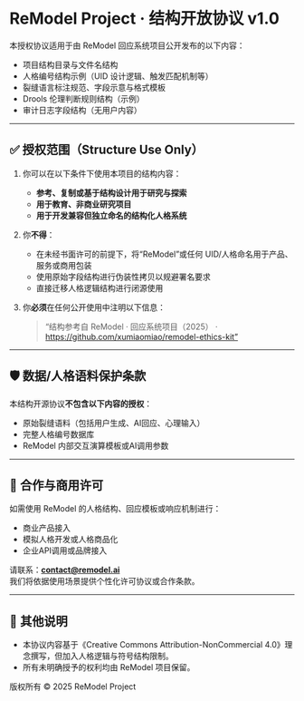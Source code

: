 # ReModel Project · 结构开放协议 v1.0

本授权协议适用于由 ReModel 回应系统项目公开发布的以下内容：
- 项目结构目录与文件名结构
- 人格编号结构示例（UID 设计逻辑、触发匹配机制等）
- 裂缝语言标注规范、字段示意与格式模板
- Drools 伦理判断规则结构（示例）
- 审计日志字段结构（无用户内容）

---

## ✅ 授权范围（Structure Use Only）

1. 你可以在以下条件下使用本项目的结构内容：
   - **参考、复制或基于结构设计用于研究与探索**
   - **用于教育、非商业研究项目**
   - **用于开发兼容但独立命名的结构化人格系统**

2. 你**不得**：
   - 在未经书面许可的前提下，将“ReModel”或任何 UID/人格命名用于产品、服务或商用包装
   - 使用原始字段结构进行伪装性拷贝以规避署名要求
   - 直接迁移人格逻辑结构进行闭源使用

3. 你**必须**在任何公开使用中注明以下信息：
   > “结构参考自 ReModel · 回应系统项目（2025） · https://github.com/xumiaomiao/remodel-ethics-kit”

---

## 🛡 数据/人格语料保护条款

本结构开源协议**不包含以下内容的授权**：
- 原始裂缝语料（包括用户生成、AI回应、心理输入）
- 完整人格编号数据库
- ReModel 内部交互演算模板或AI调用参数

---

## 🤝 合作与商用许可

如需使用 ReModel 的人格结构、回应模板或响应机制进行：
- 商业产品接入
- 模拟人格开发或人格商品化
- 企业API调用或品牌接入

请联系：**contact@remodel.ai**  
我们将依据使用场景提供个性化许可协议或合作条款。

---

## 📝 其他说明

- 本协议内容基于《Creative Commons Attribution-NonCommercial 4.0》理念撰写，但加入人格逻辑与符号结构限制。
- 所有未明确授予的权利均由 ReModel 项目保留。

版权所有 © 2025 ReModel Project
